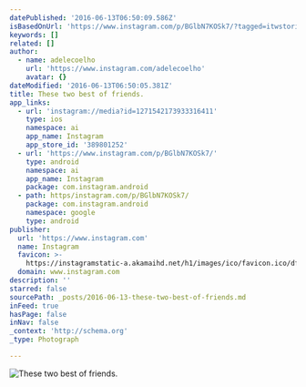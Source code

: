 ```yaml
---
datePublished: '2016-06-13T06:50:09.586Z'
isBasedOnUrl: 'https://www.instagram.com/p/BGlbN7KOSk7/?tagged=itwstories'
keywords: []
related: []
author:
  - name: adelecoelho
    url: 'https://www.instagram.com/adelecoelho'
    avatar: {}
dateModified: '2016-06-13T06:50:05.381Z'
title: These two best of friends.
app_links:
  - url: 'instagram://media?id=1271542173933316411'
    type: ios
    namespace: ai
    app_name: Instagram
    app_store_id: '389801252'
  - url: 'https://www.instagram.com/p/BGlbN7KOSk7/'
    type: android
    namespace: ai
    app_name: Instagram
    package: com.instagram.android
  - path: https/instagram.com/p/BGlbN7KOSk7/
    package: com.instagram.android
    namespace: google
    type: android
publisher:
  url: 'https://www.instagram.com'
  name: Instagram
  favicon: >-
    https://instagramstatic-a.akamaihd.net/h1/images/ico/favicon.ico/dfa85bb1fd63.ico
  domain: www.instagram.com
description: ''
starred: false
sourcePath: _posts/2016-06-13-these-two-best-of-friends.md
inFeed: true
hasPage: false
inNav: false
_context: 'http://schema.org'
_type: Photograph

---
```

![These two best of friends.](https://scontent.cdninstagram.com/t51.2885-15/s640x640/sh0.08/e35/13392849_620835628093122_1865808530_n.jpg?ig_cache_key=MTI3MTU0MjE3MzkzMzMxNjQxMQ%3D%3D.2)